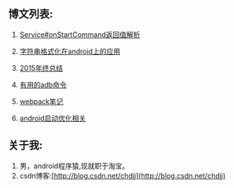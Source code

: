 
## 博文列表:

1. [Service#onStartCommand返回值解析](https://github.com/Rowandjj/my_awesome_blog/tree/master/service_onStartCommand)

2. [字符串格式化在android上的应用](https://github.com/Rowandjj/my_awesome_blog/tree/master/string_placeholder)

3. [2015年终总结](https://github.com/Rowandjj/my_awesome_blog/tree/master/byebye_2015)

4. [有用的adb命令](https://github.com/Rowandjj/my_awesome_blog/tree/master/useful_adb_command)

5. [webpack笔记](https://github.com/Rowandjj/my_awesome_blog/tree/master/webpack_guide)

6. [android启动优化相关](https://github.com/Rowandjj/my_awesome_blog/tree/master/launch_performance)

## 关于我:

1. 男，android程序猿,现就职于淘宝。
2. csdn博客:[http://blog.csdn.net/chdjj](http://blog.csdn.net/chdjj)
